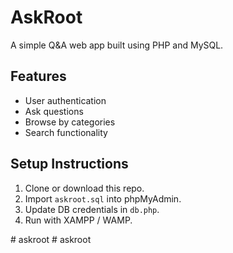 # AskRoot

A simple Q&A web app built using PHP and MySQL.

## Features
- User authentication
- Ask questions
- Browse by categories
- Search functionality

## Setup Instructions
1. Clone or download this repo.
2. Import `askroot.sql` into phpMyAdmin.
3. Update DB credentials in `db.php`.
4. Run with XAMPP / WAMP.

#   a s k r o o t  
 #   a s k r o o t  
 